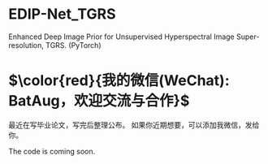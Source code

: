 # EDIP-Net_TGRS
Enhanced Deep Image Prior for Unsupervised Hyperspectral Image Super-resolution, TGRS. (PyTorch)

# $\color{red}{我的微信(WeChat): BatAug，欢迎交流与合作}$

最近在写毕业论文，写完后整理公布。
如果你近期想要，可以添加我微信，发给你。

The code is coming soon.
